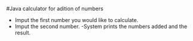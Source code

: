 #Java calculator for adition of numbers
- Imput the first number you would like to calculate.
- Imput the second number.
-System prints the numbers added and the result.
